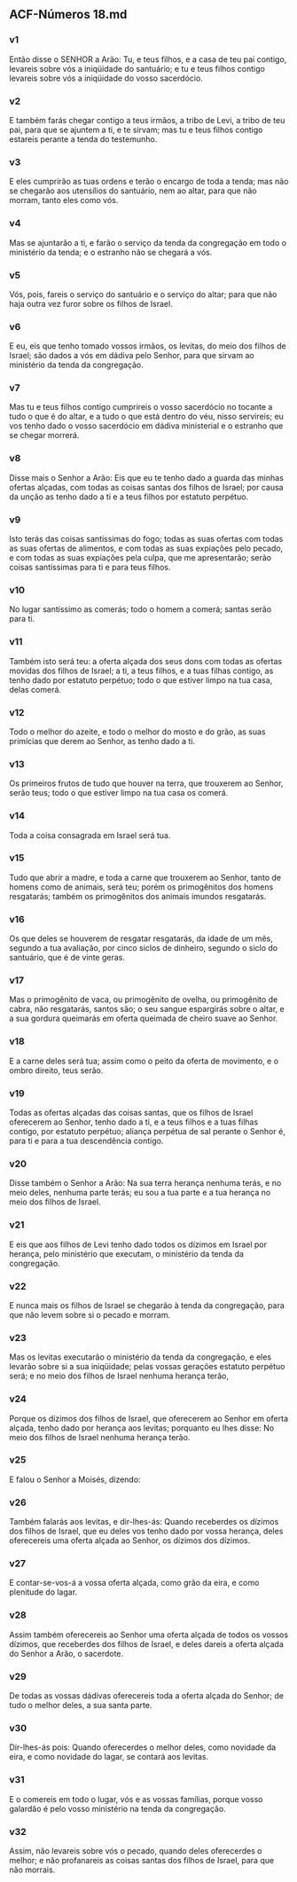 ## ACF-Números 18.md
### v1
 Então disse o SENHOR a Arão: Tu, e teus filhos, e a casa de teu pai contigo, levareis sobre vós a iniqüidade do santuário; e tu e teus filhos contigo levareis sobre vós a iniqüidade do vosso sacerdócio.
### v2
 E também farás chegar contigo a teus irmãos, a tribo de Levi, a tribo de teu pai, para que se ajuntem a ti, e te sirvam; mas tu e teus filhos contigo estareis perante a tenda do testemunho.
### v3
 E eles cumprirão as tuas ordens e terão o encargo de toda a tenda; mas não se chegarão aos utensílios do santuário, nem ao altar, para que não morram, tanto eles como vós.
### v4
 Mas se ajuntarão a ti, e farão o serviço da tenda da congregação em todo o ministério da tenda; e o estranho não se chegará a vós.
### v5
 Vós, pois, fareis o serviço do santuário e o serviço do altar; para que não haja outra vez furor sobre os filhos de Israel.
### v6
 E eu, eis que tenho tomado vossos irmãos, os levitas, do meio dos filhos de Israel; são dados a vós em dádiva pelo Senhor, para que sirvam ao ministério da tenda da congregação.
### v7
 Mas tu e teus filhos contigo cumprireis o vosso sacerdócio no tocante a tudo o que é do altar, e a tudo o que está dentro do véu, nisso servireis; eu vos tenho dado o vosso sacerdócio em dádiva ministerial e o estranho que se chegar morrerá.
### v8
 Disse mais o Senhor a Arão: Eis que eu te tenho dado a guarda das minhas ofertas alçadas, com todas as coisas santas dos filhos de Israel; por causa da unção as tenho dado a ti e a teus filhos por estatuto perpétuo.
### v9
 Isto terás das coisas santíssimas do fogo; todas as suas ofertas com todas as suas ofertas de alimentos, e com todas as suas expiações pelo pecado, e com todas as suas expiações pela culpa, que me apresentarão; serão coisas santíssimas para ti e para teus filhos.
### v10
 No lugar santíssimo as comerás; todo o homem a comerá; santas serão para ti.
### v11
 Também isto será teu: a oferta alçada dos seus dons com todas as ofertas movidas dos filhos de Israel; a ti, a teus filhos, e a tuas filhas contigo, as tenho dado por estatuto perpétuo; todo o que estiver limpo na tua casa, delas comerá.
### v12
 Todo o melhor do azeite, e todo o melhor do mosto e do grão, as suas primícias que derem ao Senhor, as tenho dado a ti.
### v13
 Os primeiros frutos de tudo que houver na terra, que trouxerem ao Senhor, serão teus; todo o que estiver limpo na tua casa os comerá.
### v14
 Toda a coisa consagrada em Israel será tua.
### v15
 Tudo que abrir a madre, e toda a carne que trouxerem ao Senhor, tanto de homens como de animais, será teu; porém os primogênitos dos homens resgatarás; também os primogênitos dos animais imundos resgatarás.
### v16
 Os que deles se houverem de resgatar resgatarás, da idade de um mês, segundo a tua avaliação, por cinco siclos de dinheiro, segundo o siclo do santuário, que é de vinte geras.
### v17
 Mas o primogênito de vaca, ou primogênito de ovelha, ou primogênito de cabra, não resgatarás, santos são; o seu sangue espargirás sobre o altar, e a sua gordura queimarás em oferta queimada de cheiro suave ao Senhor.
### v18
 E a carne deles será tua; assim como o peito da oferta de movimento, e o ombro direito, teus serão.
### v19
 Todas as ofertas alçadas das coisas santas, que os filhos de Israel oferecerem ao Senhor, tenho dado a ti, e a teus filhos e a tuas filhas contigo, por estatuto perpétuo; aliança perpétua de sal perante o Senhor é, para ti e para a tua descendência contigo.
### v20
 Disse também o Senhor a Arão: Na sua terra herança nenhuma terás, e no meio deles, nenhuma parte terás; eu sou a tua parte e a tua herança no meio dos filhos de Israel.
### v21
 E eis que aos filhos de Levi tenho dado todos os dízimos em Israel por herança, pelo ministério que executam, o ministério da tenda da congregação.
### v22
 E nunca mais os filhos de Israel se chegarão à tenda da congregação, para que não levem sobre si o pecado e morram.
### v23
 Mas os levitas executarão o ministério da tenda da congregação, e eles levarão sobre si a sua iniqüidade; pelas vossas gerações estatuto perpétuo será; e no meio dos filhos de Israel nenhuma herança terão,
### v24
 Porque os dízimos dos filhos de Israel, que oferecerem ao Senhor em oferta alçada, tenho dado por herança aos levitas; porquanto eu lhes disse: No meio dos filhos de Israel nenhuma herança terão.
### v25
 E falou o Senhor a Moisés, dizendo:
### v26
 Também falarás aos levitas, e dir-lhes-ás: Quando receberdes os dízimos dos filhos de Israel, que eu deles vos tenho dado por vossa herança, deles oferecereis uma oferta alçada ao Senhor, os dízimos dos dízimos.
### v27
 E contar-se-vos-á a vossa oferta alçada, como grão da eira, e como plenitude do lagar.
### v28
 Assim também oferecereis ao Senhor uma oferta alçada de todos os vossos dízimos, que receberdes dos filhos de Israel, e deles dareis a oferta alçada do Senhor a Arão, o sacerdote.
### v29
 De todas as vossas dádivas oferecereis toda a oferta alçada do Senhor; de tudo o melhor deles, a sua santa parte.
### v30
 Dir-lhes-ás pois: Quando oferecerdes o melhor deles, como novidade da eira, e como novidade do lagar, se contará aos levitas.
### v31
 E o comereis em todo o lugar, vós e as vossas famílias, porque vosso galardão é pelo vosso ministério na tenda da congregação.
### v32
 Assim, não levareis sobre vós o pecado, quando deles oferecerdes o melhor; e não profanareis as coisas santas dos filhos de Israel, para que não morrais.
